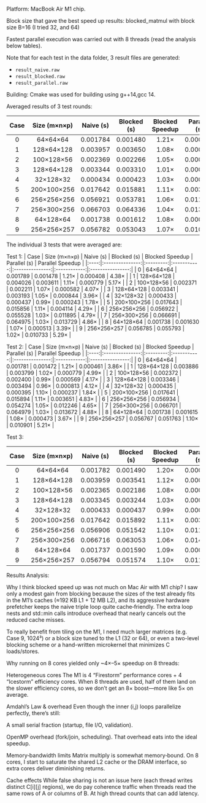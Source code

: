 Platform: MacBook Air M1 chip.

Block size that gave the best speed up results: blocked_matmul with block size B=16 (I tried 32, and 64)

Fastest parallel execution was carried out with 8 threads (read the analysis below tables).

Note that for each test in the data folder, 3 result files are generated:  
- `result_naive.raw`  
- `result_blocked.raw`  
- `result_parallel.raw`


Building: Cmake was used for building using g++14,gcc 14.

Averaged results of 3 test rounds: 

| Case | Size (m×n×p)    | Naive (s) | Blocked (s) | Blocked Speedup | Parallel (s) | Parallel Speedup |
|:----:|:---------------:|:---------:|:-----------:|:---------------:|:------------:|:----------------:|
|  0   |    64×64×64     | 0.001784  |   0.001480  |   1.21×         |  0.000437    |   4.09×          |
|  1   |   128×64×128    | 0.003957  |   0.003650  |   1.08×         |  0.000848    |   4.73×          |
|  2   |   100×128×56    | 0.002369  |   0.002266  |   1.05×         |  0.000575    |   4.12×          |
|  3   |   128×64×128    | 0.003344  |   0.003310  |   1.01×         |  0.000824    |   4.06×          |
|  4   |    32×128×32    | 0.000434  |   0.000423  |   1.03×         |  0.000243    |   1.79×          |
|  5   |   200×100×256   | 0.017642  |   0.015881  |   1.11×         |  0.003823    |   4.63×          |
|  6   |   256×256×256   | 0.056921  |   0.053781  |   1.06×         |  0.011920    |   4.78×          |
|  7   |   256×300×256   | 0.066703  |   0.064336  |   1.04×         |  0.013929    |   4.79×          |
|  8   |    64×128×64    | 0.001738  |   0.001612  |   1.08×         |  0.000505    |   3.45×          |
|  9   |   256×256×257   | 0.056782  |   0.053043  |   1.07×         |  0.010905    |   5.21×          |


The individual 3 tests that were averaged are: 

Test 1: 
| Case | Size (m×n×p)    | Naive (s) | Blocked (s) | Blocked Speedup | Parallel (s) | Parallel Speedup |
|:----:|:---------------:|:---------:|:-----------:|:---------------:|:------------:|:----------------:|
|  0   |    64×64×64     | 0.001789  |   0.001478  |   1.21×         |  0.000408    |   4.38×          |
|  1   |   128×64×128    | 0.004026  |   0.003611  |   1.11×         |  0.000779    |   5.17×          |
|  2   |   100×128×56    | 0.002371  |   0.002211  |   1.07×         |  0.000582    |   4.07×          |
|  3   |   128×64×128    | 0.003341  |   0.003193  |   1.05×         |  0.000844    |   3.96×          |
|  4   |    32×128×32    | 0.000433  |   0.000437  |   0.99×         |  0.000243    |   1.78×          |
|  5   |   200×100×256   | 0.017643  |   0.015856  |   1.11×         |  0.004114    |   4.29×          |
|  6   |   256×256×256   | 0.056922  |   0.055528  |   1.03×         |  0.011895    |   4.79×          |
|  7   |   256×300×256   | 0.066691  |   0.064975  |   1.03×         |  0.013729    |   4.86×          |
|  8   |    64×128×64    | 0.001738  |   0.001630  |   1.07×         |  0.000513    |   3.39×          |
|  9   |   256×256×257   | 0.056785  |   0.055793  |   1.02×         |  0.010733    |   5.29×          |

Test 2: 
| Case | Size (m×n×p)    | Naive (s) | Blocked (s) | Blocked Speedup | Parallel (s) | Parallel Speedup |
|:----:|:---------------:|:---------:|:-----------:|:---------------:|:------------:|:----------------:|
|  0   |    64×64×64     | 0.001781  |   0.001472  |   1.21×         |  0.000461    |   3.86×          |
|  1   |   128×64×128    | 0.003886  |   0.003799  |   1.02×         |  0.000779    |   4.99×          |
|  2   |   100×128×56    | 0.002372  |   0.002400  |   0.99×         |  0.000569    |   4.17×          |
|  3   |   128×64×128    | 0.003346  |   0.003494  |   0.96×         |  0.000813    |   4.12×          |
|  4   |    32×128×32    | 0.000435  |   0.000395  |   1.10×         |  0.000237    |   1.84×          |
|  5   |   200×100×256   | 0.017641  |   0.015894  |   1.11×         |  0.003651    |   4.83×          |
|  6   |   256×256×256   | 0.056934  |   0.054274  |   1.05×         |  0.012246    |   4.65×          |
|  7   |   256×300×256   | 0.066701  |   0.064979  |   1.03×         |  0.013672    |   4.88×          |
|  8   |    64×128×64    | 0.001738  |   0.001615  |   1.08×         |  0.000473    |   3.67×          |
|  9   |   256×256×257   | 0.056767  |   0.051763  |   1.10×         |  0.010901    |   5.21×          |

Test 3:

| Case | Size (m×n×p)    | Naive (s) | Blocked (s) | Blocked Speedup | Parallel (s) | Parallel Speedup |
|:----:|:---------------:|:---------:|:-----------:|:---------------:|:------------:|:----------------:|
|  0   |    64×64×64     | 0.001782  |   0.001490  |   1.20×         |  0.000443    |   4.02×          |
|  1   |   128×64×128    | 0.003959  |   0.003541  |   1.12×         |  0.000985    |   4.02×          |
|  2   |   100×128×56    | 0.002365  |   0.002186  |   1.08×         |  0.000575    |   4.11×          |
|  3   |   128×64×128    | 0.003345  |   0.003244  |   1.03×         |  0.000815    |   4.10×          |
|  4   |    32×128×32    | 0.000433  |   0.000437  |   0.99×         |  0.000248    |   1.75×          |
|  5   |   200×100×256   | 0.017642  |   0.015892  |   1.11×         |  0.003705    |   4.76×          |
|  6   |   256×256×256   | 0.056906  |   0.051542  |   1.10×         |  0.011620    |   4.90×          |
|  7   |   256×300×256   | 0.066716  |   0.063053  |   1.06×         |  0.014385    |   4.64×          |
|  8   |    64×128×64    | 0.001737  |   0.001590  |   1.09×         |  0.000529    |   3.28×          |
|  9   |   256×256×257   | 0.056794  |   0.051574  |   1.10×         |  0.011080    |   5.13×          |


Results Analysis: 

Why I think blocked speed up was not much on Mac Air with M1 chip? I saw only a modest gain from blocking because the sizes of the test already fits in the M1’s caches (≈192 KB L1 + 12 MB L2), and its aggressive hardware prefetcher keeps the naive triple loop quite cache‐friendly. The extra loop nests and std::min calls introduce overhead that nearly cancels out the reduced cache misses.

To really benefit from tiling on the M1, I need much larger matrices (e.g. Case 9, 1024³) or a block size tuned to the L1 (32 or 64), or even a two-level blocking scheme or a hand-written microkernel that minimizes C loads/stores.


Why running on 8 cores yielded only ~4×–5× speedup on 8 threads: 

Heterogeneous cores
The M1 is 4 “Firestorm” performance cores + 4 “Icestorm” efficiency cores. When 8 threads are used, half of them land on the slower efficiency cores, so we don’t get an 8× boost—more like 5× on average.

Amdahl’s Law & overhead
Even though the inner (i,j) loops parallelize perfectly, there’s still:

A small serial fraction (startup, file I/O, validation).

OpenMP overhead (fork/join, scheduling).
That overhead eats into the ideal speedup.

Memory‐bandwidth limits
Matrix multiply is somewhat memory‐bound. On 8 cores, I start to saturate the shared L2 cache or the DRAM interface, so extra cores deliver diminishing returns.

Cache effects
While false sharing is not an issue here (each thread writes distinct C[i][j] regions), we do pay coherence traffic when threads read the same rows of A or columns of B. At high thread counts that can add latency.
